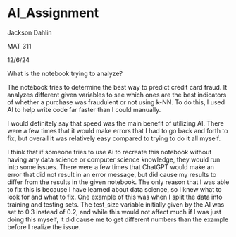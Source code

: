 # AI_Assignment

Jackson Dahlin

MAT 311

12/6/24

What is the notebook trying to analyze?

The notebook tries to determine the best way to predict credit card fraud. It analyzes different given variables to see which ones are the best indicators of whether a purchase was fraudulent or not using k-NN. To do this, I used AI to help write code far faster than I could manually. 

I would definitely say that speed was the main benefit of utilizing AI. There were a few times that it would make errors that I had to go back and forth to fix, but overall it was relatively easy compared to trying to do it all myself. 

I think that if someone tries to use Ai to recreate this notebook without having any data science or computer science knowledge, they would run into some issues. There were a few times that ChatGPT would make an error that did not result in an error message, but did cause my results to differ from the results in the given notebook. The only reason that I was able to fix this is because I have learned about data science, so I knew what to look for and what to fix. One example of this was when I split the data into training and testing sets. The test_size variable initially given by the AI was set to 0.3 instead of 0.2, and while this would not affect much if I was just doing this myself, it did cause me to get different numbers than the example before I realize the issue.

